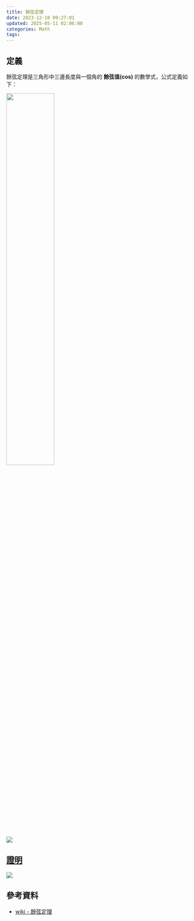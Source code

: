 ```yaml
---
title: 餘弦定理
date: 2023-12-10 09:27:01
updated: 2025-05-11 02:06:00
categories: Math
tags:
---
```


## 定義
餘弦定理是三角形中三邊長度與一個角的 **餘弦值(cos)** 的數學式，公式定義如下：

<!--more-->

<img src="三角形.png" width="50%" height="50%">
<br />
<img src="定義.png">

## [證明](https://www.mathcha.io/editor/6l5ZmHXkClosYltp1OknvCMqg4glSdpYg9NCzEOexK)

<img src="證明.png">

## 參考資料
- [wiki - 餘弦定理](https://zh.wikipedia.org/zh-tw/%E9%A4%98%E5%BC%A6%E5%AE%9A%E7%90%86)